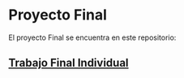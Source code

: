 # Proyecto Final

El proyecto Final se encuentra en este repositorio:

## [Trabajo Final Individual](https://github.com/alu0101128894/Proyecto-Final-Uya)
